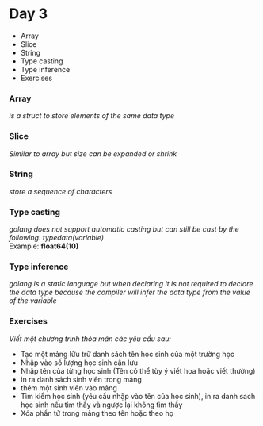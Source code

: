 # Day 3
- Array
- Slice
- String
- Type casting
- Type inference
- Exercises

### Array
*is a struct to store elements of the same data type*

### Slice
*Similar to array but size can be expanded or shrink*

### String
*store a sequence of characters*

### Type casting
*golang does not support automatic casting but can still be cast by the following: typedata(variable)*
<br>
Example: **float64(10)**

### Type inference
*golang is a static language but when declaring it is not required to declare the data type because the compiler will infer the data type from the value of the variable*

### Exercises
*Viết một chương trình thỏa mãn các yêu cầu sau:*
- Tạo một mảng lữu trữ danh sách tên học sinh của một trường học
- Nhập vào số lượng học sinh cần lưu
- Nhập tên của từng học sinh (Tên có thể tùy ý viết hoa hoặc viết thường)
- in ra danh sách sinh viên trong mảng
- thêm một sinh viên vào mảng
- Tìm kiếm học sinh (yêu cầu nhập vào tên của học sinh), in ra danh sach học sinh nếu tìm thấy và ngược lại không tìm thấy
- Xóa phần tử trong mảng theo tên hoặc theo họ
